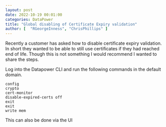 ```yaml
---
layout: post
date: 2022-10-19 00:01:00
categories: DataPower
title: "Global disabling of Certificate Expiry validation"
author: [  "RGeorgeInness", "ChrisPhillips" ]
---
```


Recently a customer has asked how to disable certificate expiry validation. In short they wanted to be able to still use certificates if they had reached end of life. Though this is not something I would recommend I wanted to share the steps.

<!--more-->

Log into the Datapower CLI and run the following commands in the default domain.

```
config
crypto
cert-monitor
disable-expired-certs off
exit
exit
write mem
```

This can also be done via the UI
